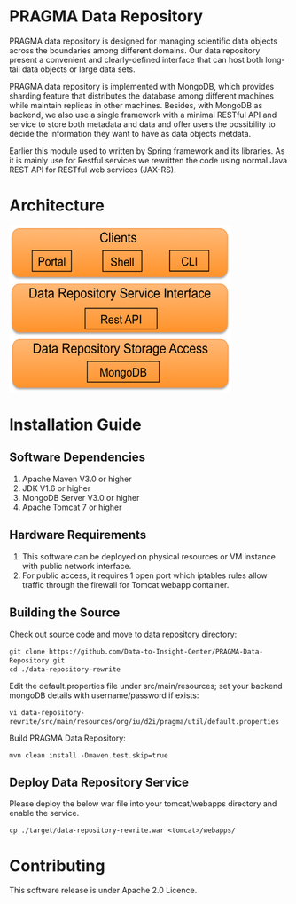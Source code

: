 # PRAGMA Data Repository
PRAGMA data repository is designed for managing scientific data objects across the boundaries among different domains. 
Our data repository present a convenient and clearly-defined interface that can host both long-tail data objects or large data sets. 

PRAGMA data repository is implemented with MongoDB, which provides sharding feature that distributes the database among different machines while maintain replicas in other machines. Besides, with MongoDB as backend, we also use a single framework with a minimal RESTful API and service to store both metadata and data and offer users the possibility to decide the information they want to have as data objects metdata.

Earlier this module used to written by Spring framework and its libraries. As it is mainly use for Restful services we rewritten the code using normal Java REST API for RESTful web services (JAX-RS).

# Architecture
<img src="https://raw.githubusercontent.com/Data-to-Insight-Center/PRAGMA-Data-Repository/master/docs/repo-arch.png" width="400" height="300">

# Installation Guide

## Software Dependencies

1. Apache Maven V3.0 or higher
2. JDK V1.6 or higher
3. MongoDB Server V3.0 or higher
4. Apache Tomcat 7 or higher

## Hardware Requirements

1. This software can be deployed on physical resources or VM instance with public network interface.
2. For public access, it requires 1 open port which iptables rules allow traffic through the firewall for Tomcat webapp container.

## Building the Source
Check out source code and move to data repository directory:
```
git clone https://github.com/Data-to-Insight-Center/PRAGMA-Data-Repository.git
cd ./data-repository-rewrite
```
Edit the default.properties file under src/main/resources; set your backend mongoDB details with username/password if exists:
```
vi data-repository-rewrite/src/main/resources/org/iu/d2i/pragma/util/default.properties
```
Build PRAGMA Data Repository:
```
mvn clean install -Dmaven.test.skip=true
```

## Deploy Data Repository Service 
Please deploy the below war file into your tomcat/webapps directory and enable the service.
```
cp ./target/data-repository-rewrite.war <tomcat>/webapps/
```

# Contributing
This software release is under Apache 2.0 Licence.
